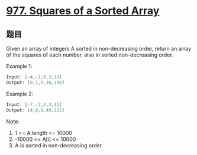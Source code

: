 # [977. Squares of a Sorted Array](https://leetcode.com/problems/squares-of-a-sorted-array/)

## 题目

Given an array of integers A sorted in non-decreasing order, return an array of the squares of each number, also in sorted non-decreasing order.



Example 1:

```c
Input: [-4,-1,0,3,10]
Output: [0,1,9,16,100]
```

Example 2:

```c
Input: [-7,-3,2,3,11]
Output: [4,9,9,49,121]
```

Note:

1. 1 <= A.length <= 10000
2. -10000 <= A[i] <= 10000
3. A is sorted in non-decreasing order.
